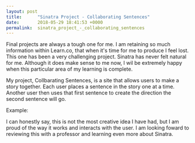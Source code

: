 ```yaml
---
layout: post
title:      "Sinatra Project - Collaborating Sentences"
date:       2018-05-29 18:41:53 +0000
permalink:  sinatra_project_-_collaborating_sentences
---
```


Final projects are always a tough one for me. I am retaining so much information within Learn.co, that when it's time for me to produce I feel lost. This one has been a very challenging project. Sinatra has never felt natural for me. Although it does make sense to me now, I wil be extremely happy when this particular area of my learning is complete. 

My project, Collbarating Sentences, is a site that allows users to make a story together. Each user places a sentence in the story one at a time. Another user then uses that first sentence to create the direction the second sentence will go. 


Example: 
<blockquote class="imgur-embed-pub" lang="en" data-id="a/x11KlP8"><a href="//imgur.com/x11KlP8"></a></blockquote><script async src="//s.imgur.com/min/embed.js" charset="utf-8"></script> 


I can honestly say, this is not the most creative idea I have had, but I am proud of the way it works and interacts with the user. I am looking foward to reviewing this with a professor and learning even more about Sinatra. 



